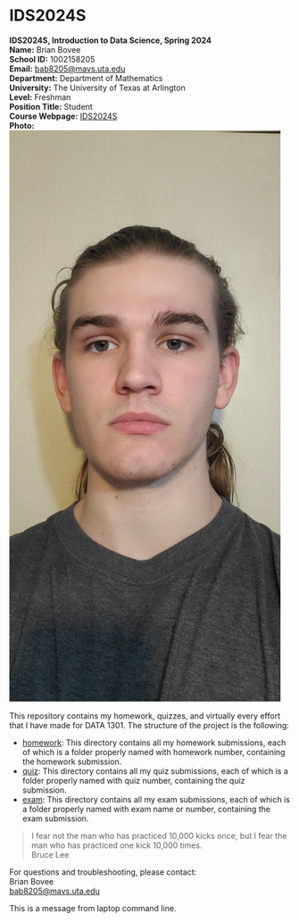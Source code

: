# IDS2024S

**IDS2024S, Introduction to Data Science, Spring 2024**  
**Name:** Brian Bovee  
**School ID:** 1002158205  
**Email:** bab8205@mavs.uta.edu  
**Department:** Department of Mathematics  
**University:** The University of Texas at Arlington  
**Level:** Freshman  
**Position Title:** Student  
**Course Webpage:** [IDS2024S](https://www.cdslab.org/IDS2024S/)  
**Photo:**   
![A photo of Brian](BrianBovee.jpg)  

This repository contains my homework, quizzes, and virtually every effort that I have made for DATA 1301. The structure of the project is the following:

+ [homework](./hw): This directory contains all my homework submissions, each of which is a folder properly named with homework number, containing the homework submission.  
+ [quiz](./quiz): This directory contains all my quiz submissions, each of which is a folder properly named with quiz number, containing the quiz submission.  
+ [exam](./exam): This directory contains all my exam submissions, each of which is a folder properly named with exam name or number, containing the exam submission.  
 
> I fear not the man who has practiced 10,000 kicks once, but I fear the man who has practiced one kick 10,000 times.  
> Bruce Lee  


For questions and troubleshooting, please contact:   
Brian Bovee  
bab8205@mavs.uta.edu

This is a message from laptop command line.
